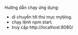 Hướng dẫn chạy ứng dụng:
+ di chuyển tới thư mục myblog.
+ chạy lệnh npm start.
+ truy cập http://localhost:8080/
